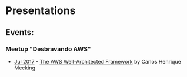 # Presentations

## Events:

### Meetup "Desbravando AWS"
* [Jul 2017](https://www.meetup.com/pt-BR/tijaraguadosul/events/240109253/) - [The AWS Well-Architected Framework](https://www.slideshare.net/HenriqueMecking/aws-wellarchitected-framework) by Carlos Henrique Mecking
